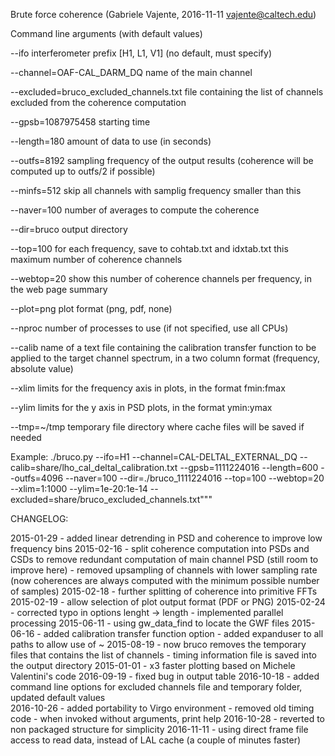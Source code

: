 Brute force coherence (Gabriele Vajente, 2016-11-11 vajente@caltech.edu)

Command line arguments (with default values)

--ifo                                     interferometer prefix [H1, L1, V1] 
                                          (no default, must specify)

--channel=OAF-CAL_DARM_DQ                 name of the main channel

--excluded=bruco_excluded_channels.txt    file containing the list of channels excluded 
                                          from the coherence computation

--gpsb=1087975458                         starting time

--length=180                              amount of data to use (in seconds)

--outfs=8192                              sampling frequency of the output results 
                                          (coherence will be computed up to outfs/2 
                                          if possible)

--minfs=512                               skip all channels with samplig frequency 
                                          smaller than this

--naver=100                               number of averages to compute the coherence

--dir=bruco                               output directory

--top=100                                 for each frequency, save to cohtab.txt and 
                                          idxtab.txt this maximum number of coherence 
                                          channels

--webtop=20                               show this number of coherence channels per 
                                          frequency, in the web page summary

--plot=png                                plot format (png, pdf, none)

--nproc                                   number of processes to use (if not specified,
                                          use all CPUs)

--calib                                   name of a text file containing the calibration 
                                          transfer function to be applied to the target 
                                          channel spectrum, in a two column format 
                                          (frequency, absolute value)

--xlim                                    limits for the frequency axis in plots, in the 
                                          format fmin:fmax

--ylim                                    limits for the y axis in PSD plots, in the 
                                          format ymin:ymax

--tmp=~/tmp                               temporary file directory where cache files 
                                          will be saved if needed

Example:
./bruco.py --ifo=H1 --channel=CAL-DELTAL_EXTERNAL_DQ 
           --calib=share/lho_cal_deltal_calibration.txt 
           --gpsb=1111224016 --length=600 --outfs=4096 --naver=100 
           --dir=./bruco_1111224016 --top=100 --webtop=20 --xlim=1:1000 
           --ylim=1e-20:1e-14 --excluded=share/bruco_excluded_channels.txt"""

CHANGELOG:

2015-01-29 - added linear detrending in PSD and coherence to improve low frequency bins
2015-02-16 - split coherence computation into PSDs and CSDs to remove redundant 
             computation of main channel PSD (still room to improve here)
           - removed upsampling of channels with lower sampling rate (now coherences are
             always computed with the minimum possible number of samples)
2015-02-18 - further splitting of coherence into primitive FFTs
2015-02-19 - allow selection of plot output format (PDF or PNG)
2015-02-24 - corrected typo in options lenght -> length
           - implemented parallel processing
2015-06-11 - using gw_data_find to locate the GWF files
2015-06-16 - added calibration transfer function option
           - added expanduser to all paths to allow use of ~
2015-08-19 - now bruco removes the temporary files that contains the list of channels
           - timing information file is saved into the output directory
2015-01-01 - x3 faster plotting based on Michele Valentini's code
2016-09-19 - fixed bug in output table
2016-10-18 - added command line options for excluded channels file and temporary folder, 
             updated default values   
2016-10-26 - added portability to Virgo environment
           - removed old timing code
           - when invoked without arguments, print help
2016-10-28 - reverted to non packaged structure for simplicity
2016-11-11 - using direct frame file access to read data, instead of LAL cache (a couple 
             of minutes faster)
